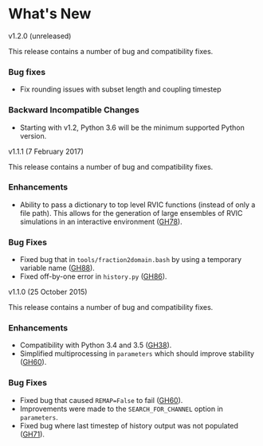 # What's New

v1.2.0 (unreleased)

This release contains a number of bug and compatibility fixes.

### Bug fixes

- Fix rounding issues with subset length and coupling timestep

### Backward Incompatible Changes

- Starting with v1.2, Python 3.6 will be the minimum supported Python version.

v1.1.1 (7 February 2017)

This release contains a number of bug and compatibility fixes.

### Enhancements

- Ability to pass a dictionary to top level RVIC functions (instead of only a file path). This allows for the generation of large ensembles of RVIC simulations in an interactive environment ([GH78](https://github.com/UW-Hydro/RVIC/pull/78)).

### Bug Fixes

- Fixed bug that in `tools/fraction2domain.bash` by using a temporary variable name ([GH88](https://github.com/UW-Hydro/RVIC/pull/88)).
- Fixed off-by-one error in `history.py` ([GH86](https://github.com/UW-Hydro/RVIC/pull/86)).

v1.1.0 (25 October 2015)

This release contains a number of bug and compatibility fixes.

### Enhancements

- Compatibility with Python 3.4 and 3.5 ([GH38](https://github.com/UW-Hydro/RVIC/pull/38)).
- Simplified multiprocessing in `parameters` which should improve stability ([GH60](https://github.com/UW-Hydro/RVIC/pull/60)).

### Bug Fixes

- Fixed bug that caused `REMAP=False` to fail ([GH60](https://github.com/UW-Hydro/RVIC/pull/60)).
- Improvements were made to the `SEARCH_FOR_CHANNEL` option in `parameters`.
- Fixed bug where last timestep of history output was not populated ([GH71](https://github.com/UW-Hydro/RVIC/pull/71)).
